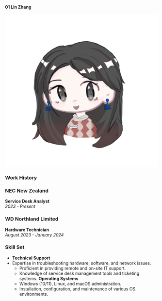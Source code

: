
 **01 Lin Zhang** 

![Photo](assets/Rebecca.png)
###  Work History

### NEC New Zealand  
**Service Desk Analyst**  
*2023 - Present*

### WD Northland Limited  
**Hardware Technician**  
*August 2023 - January 2024*

### Skill Set

- **Technical Support**
- Expertise in troubleshooting hardware, software, and network issues.  
  - Proficient in providing remote and on-site IT support.  
  - Knowledge of service desk management tools and ticketing systems.
 **Operating Systems**  
  - Windows (10/11), Linux, and macOS administration.  
  - Installation, configuration, and maintenance of various OS environments.